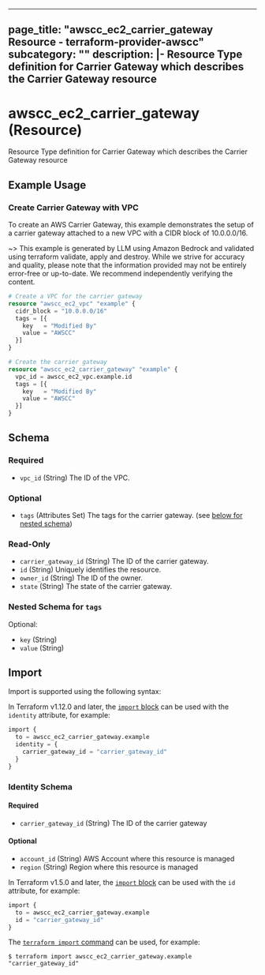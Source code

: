 
---
page_title: "awscc_ec2_carrier_gateway Resource - terraform-provider-awscc"
subcategory: ""
description: |-
  Resource Type definition for Carrier Gateway which describes the Carrier Gateway resource
---

# awscc_ec2_carrier_gateway (Resource)

Resource Type definition for Carrier Gateway which describes the Carrier Gateway resource

## Example Usage

### Create Carrier Gateway with VPC

To create an AWS Carrier Gateway, this example demonstrates the setup of a carrier gateway attached to a new VPC with a CIDR block of 10.0.0.0/16.

~> This example is generated by LLM using Amazon Bedrock and validated using terraform validate, apply and destroy. While we strive for accuracy and quality, please note that the information provided may not be entirely error-free or up-to-date. We recommend independently verifying the content.

```terraform
# Create a VPC for the carrier gateway
resource "awscc_ec2_vpc" "example" {
  cidr_block = "10.0.0.0/16"
  tags = [{
    key   = "Modified By"
    value = "AWSCC"
  }]
}

# Create the carrier gateway
resource "awscc_ec2_carrier_gateway" "example" {
  vpc_id = awscc_ec2_vpc.example.id
  tags = [{
    key   = "Modified By"
    value = "AWSCC"
  }]
}
```

<!-- schema generated by tfplugindocs -->
## Schema

### Required

- `vpc_id` (String) The ID of the VPC.

### Optional

- `tags` (Attributes Set) The tags for the carrier gateway. (see [below for nested schema](#nestedatt--tags))

### Read-Only

- `carrier_gateway_id` (String) The ID of the carrier gateway.
- `id` (String) Uniquely identifies the resource.
- `owner_id` (String) The ID of the owner.
- `state` (String) The state of the carrier gateway.

<a id="nestedatt--tags"></a>
### Nested Schema for `tags`

Optional:

- `key` (String)
- `value` (String)

## Import

Import is supported using the following syntax:

In Terraform v1.12.0 and later, the [`import` block](https://developer.hashicorp.com/terraform/language/import) can be used with the `identity` attribute, for example:

```terraform
import {
  to = awscc_ec2_carrier_gateway.example
  identity = {
    carrier_gateway_id = "carrier_gateway_id"
  }
}
```

<!-- schema generated by tfplugindocs -->
### Identity Schema

#### Required

- `carrier_gateway_id` (String) The ID of the carrier gateway

#### Optional

- `account_id` (String) AWS Account where this resource is managed
- `region` (String) Region where this resource is managed

In Terraform v1.5.0 and later, the [`import` block](https://developer.hashicorp.com/terraform/language/import) can be used with the `id` attribute, for example:

```terraform
import {
  to = awscc_ec2_carrier_gateway.example
  id = "carrier_gateway_id"
}
```

The [`terraform import` command](https://developer.hashicorp.com/terraform/cli/commands/import) can be used, for example:

```shell
$ terraform import awscc_ec2_carrier_gateway.example "carrier_gateway_id"
```

